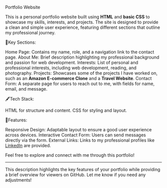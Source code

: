 Portfolio Website

This is a personal portfolio website built using **HTML** and **basic CSS** to showcase my skills, interests, and projects. The site is designed to provide a clean and simple user experience, featuring different sections that outline my professional journey.

🔗Key Sections:

Home Page: Contains my name, role, and a navigation link to the contact page.
About Me: Brief description highlighting my professional background and passion for web development.
Interests: List of personal and professional interests, including web development, reading, and photography.
Projects: Showcases some of the projects I have worked on, such as an 
          **Amazon E-commerce Clone** and a **Travel Website**.
Contact Form: A separate page for users to reach out to me, with fields for name, email, and message.

🖋️Tech Stack:

HTML for structure and content.
CSS for styling and layout.

🚀Features:

Responsive Design: Adaptable layout to ensure a good user experience across devices.
Interactive Contact Form: Users can send messages directly via the form.
External Links: Links to my professional profiles like [LinkedIn](https://www.linkedin.com/in/abvikash1907/) are provided.

Feel free to explore and connect with me through this portfolio!

---

This description highlights the key features of your portfolio while providing a brief overview for viewers on GitHub. Let me know if you need any adjustments!
